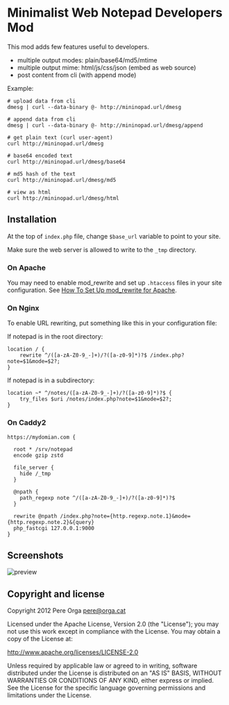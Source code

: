 Minimalist Web Notepad Developers Mod
======================

This mod adds few features useful to developers.

 * multiple output modes: plain/base64/md5/mtime
 * multiple output mime: html/js/css/json (embed as web source)
 * post content from cli (with append mode)

Example: 
```
# upload data from cli
dmesg | curl --data-binary @- http://mininopad.url/dmesg

# append data from cli
dmesg | curl --data-binary @- http://mininopad.url/dmesg/append

# get plain text (curl user-agent)
curl http://mininopad.url/dmesg

# base64 encoded text
curl http://mininopad.url/dmesg/base64

# md5 hash of the text
curl http://mininopad.url/dmesg/md5

# view as html
curl http://mininopad.url/dmesg/html
``` 

Installation
------------

At the top of `index.php` file, change `$base_url` variable to point to your
site.

Make sure the web server is allowed to write to the `_tmp` directory.

### On Apache

You may need to enable mod_rewrite and set up `.htaccess` files in your site configuration.
See [How To Set Up mod_rewrite for Apache](https://www.digitalocean.com/community/tutorials/how-to-set-up-mod_rewrite-for-apache-on-ubuntu-14-04).

### On Nginx

To enable URL rewriting, put something like this in your configuration file:

If notepad is in the root directory:
```
location / {
    rewrite ^/([a-zA-Z0-9_-]+)/?([a-z0-9]*)?$ /index.php?note=$1&mode=$2?;
}
```

If notepad is in a subdirectory:
```
location ~* ^/notes/([a-zA-Z0-9_-]+)/?([a-z0-9]*)?$ {
    try_files $uri /notes/index.php?note=$1&mode=$2?;
}
```

### On Caddy2

```
https://mydomian.com {

  root * /srv/notepad
  encode gzip zstd

  file_server {
    hide /_tmp
  }

  @npath {
    path_regexp note ^/([a-zA-Z0-9_-]+)/?([a-z0-9]*)?$
  }

  rewrite @npath /index.php?note={http.regexp.note.1}&mode={http.regexp.note.2}&{query}
  php_fastcgi 127.0.0.1:9000
}

```

Screenshots
-----------
![preview](https://user-images.githubusercontent.com/1033514/70497456-35121d00-1b4e-11ea-8ffe-e70d57169726.png)

Copyright and license
---------------------

Copyright 2012 Pere Orga <pere@orga.cat>

Licensed under the Apache License, Version 2.0 (the "License");
you may not use this work except in compliance with the License.
You may obtain a copy of the License at:

   http://www.apache.org/licenses/LICENSE-2.0

Unless required by applicable law or agreed to in writing, software
distributed under the License is distributed on an "AS IS" BASIS,
WITHOUT WARRANTIES OR CONDITIONS OF ANY KIND, either express or implied.
See the License for the specific language governing permissions and
limitations under the License.
